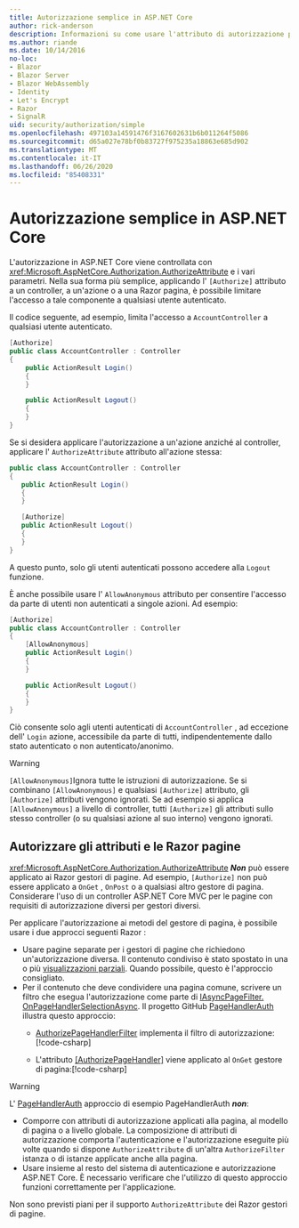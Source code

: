 ```yaml
---
title: Autorizzazione semplice in ASP.NET Core
author: rick-anderson
description: Informazioni su come usare l'attributo di autorizzazione per limitare l'accesso a controller e azioni ASP.NET Core.
ms.author: riande
ms.date: 10/14/2016
no-loc:
- Blazor
- Blazor Server
- Blazor WebAssembly
- Identity
- Let's Encrypt
- Razor
- SignalR
uid: security/authorization/simple
ms.openlocfilehash: 497103a14591476f3167602631b6b011264f5086
ms.sourcegitcommit: d65a027e78bf0b83727f975235a18863e685d902
ms.translationtype: MT
ms.contentlocale: it-IT
ms.lasthandoff: 06/26/2020
ms.locfileid: "85408331"
---
```

# <a name="simple-authorization-in-aspnet-core"></a>Autorizzazione semplice in ASP.NET Core

<a name="security-authorization-simple"></a>

L'autorizzazione in ASP.NET Core viene controllata con <xref:Microsoft.AspNetCore.Authorization.AuthorizeAttribute> e i vari parametri. Nella sua forma più semplice, applicando l' `[Authorize]` attributo a un controller, a un'azione o a una Razor pagina, è possibile limitare l'accesso a tale componente a qualsiasi utente autenticato.

Il codice seguente, ad esempio, limita l'accesso a `AccountController` a qualsiasi utente autenticato.

```csharp
[Authorize]
public class AccountController : Controller
{
    public ActionResult Login()
    {
    }

    public ActionResult Logout()
    {
    }
}
```

Se si desidera applicare l'autorizzazione a un'azione anziché al controller, applicare l' `AuthorizeAttribute` attributo all'azione stessa:

```csharp
public class AccountController : Controller
{
   public ActionResult Login()
   {
   }

   [Authorize]
   public ActionResult Logout()
   {
   }
}
```

A questo punto, solo gli utenti autenticati possono accedere alla `Logout` funzione.

È anche possibile usare l' `AllowAnonymous` attributo per consentire l'accesso da parte di utenti non autenticati a singole azioni. Ad esempio:

```csharp
[Authorize]
public class AccountController : Controller
{
    [AllowAnonymous]
    public ActionResult Login()
    {
    }

    public ActionResult Logout()
    {
    }
}
```

Ciò consente solo agli utenti autenticati di `AccountController` , ad eccezione dell' `Login` azione, accessibile da parte di tutti, indipendentemente dallo stato autenticato o non autenticato/anonimo.

> [!WARNING]
> `[AllowAnonymous]`Ignora tutte le istruzioni di autorizzazione. Se si combinano `[AllowAnonymous]` e qualsiasi `[Authorize]` attributo, gli `[Authorize]` attributi vengono ignorati. Se ad esempio si applica `[AllowAnonymous]` a livello di controller, tutti `[Authorize]` gli attributi sullo stesso controller (o su qualsiasi azione al suo interno) vengono ignorati.

<a name="aarp"></a>

## <a name="authorize-attribute-and-razor-pages"></a>Autorizzare gli attributi e le Razor pagine

<xref:Microsoft.AspNetCore.Authorization.AuthorizeAttribute> ***Non*** può essere applicato ai Razor gestori di pagine. Ad esempio, `[Authorize]` non può essere applicato a `OnGet` , `OnPost` o a qualsiasi altro gestore di pagina. Considerare l'uso di un controller ASP.NET Core MVC per le pagine con requisiti di autorizzazione diversi per gestori diversi.

Per applicare l'autorizzazione ai metodi del gestore di pagina, è possibile usare i due approcci seguenti Razor :

* Usare pagine separate per i gestori di pagine che richiedono un'autorizzazione diversa. Il contenuto condiviso è stato spostato in una o più [visualizzazioni parziali](xref:mvc/views/partial). Quando possibile, questo è l'approccio consigliato.
* Per il contenuto che deve condividere una pagina comune, scrivere un filtro che esegua l'autorizzazione come parte di [IAsyncPageFilter. OnPageHandlerSelectionAsync](xref:Microsoft.AspNetCore.Mvc.Filters.IAsyncPageFilter.OnPageHandlerSelectionAsync%2A). Il progetto GitHub [PageHandlerAuth](https://github.com/dotnet/AspNetCore.Docs/tree/master/aspnetcore/security/authorization/simple/samples/3.1/PageHandlerAuth) illustra questo approccio:
  * [AuthorizePageHandlerFilter](https://github.com/dotnet/AspNetCore.Docs/tree/master/aspnetcore/security/authorization/simple/samples/3.1/PageHandlerAuth/AuthorizePageHandlerFilter.cs) implementa il filtro di autorizzazione:[!code-csharp[](~/security/authorization/simple/samples/3.1/PageHandlerAuth/Pages/Index.cshtml.cs?name=snippet)]

  * L'attributo [[AuthorizePageHandler]](https://github.com/dotnet/AspNetCore.Docs/tree/master/aspnetcore/security/authorization/simple/samples/3.1/PageHandlerAuth/Pages/Index.cshtml.cs#L16) viene applicato al `OnGet` gestore di pagina:[!code-csharp[](~/security/authorization/simple/samples/3.1/PageHandlerAuth/AuthorizeIndexPageHandlerFilter.cs?name=snippet)]

> [!WARNING]
> L' [PageHandlerAuth](https://github.com/pranavkm/PageHandlerAuth) approccio di esempio PageHandlerAuth ***non***:
> * Comporre con attributi di autorizzazione applicati alla pagina, al modello di pagina o a livello globale. La composizione di attributi di autorizzazione comporta l'autenticazione e l'autorizzazione eseguite più volte quando si dispone `AuthorizeAttribute` di un'altra `AuthorizeFilter` istanza o di istanze applicate anche alla pagina.
> * Usare insieme al resto del sistema di autenticazione e autorizzazione ASP.NET Core. È necessario verificare che l'utilizzo di questo approccio funzioni correttamente per l'applicazione.

Non sono previsti piani per il supporto `AuthorizeAttribute` dei Razor gestori di pagine. 

